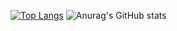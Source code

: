 [![Top Langs](https://github-readme-stats.vercel.app/api/top-langs/?username=freshdev2015)](https://github.com/freshdev2015/github-readme-stats)
![Anurag's GitHub stats](https://github-readme-stats.vercel.app/api?username=Colen&show_icons=true&theme=radical)

